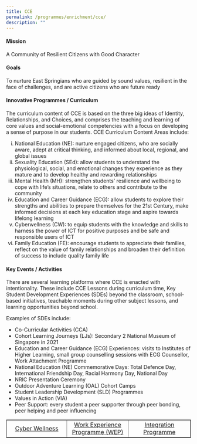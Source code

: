 ```yaml
---
title: CCE
permalink: /programmes/enrichment/cce/
description: ""
---
```

<h4><strong>Mission</strong></h4>
<p>A Community of Resilient Citizens with Good Character</p>
<h4><strong>Goals</strong></h4>
<p>To nurture East Springians who are guided by sound values, resilient in the face of challenges, and are active citizens who are future ready</p>
<h4><strong>Innovative Programmes / Curriculum</strong></h4>
<p>The curriculum content of CCE is based on the three big ideas of Identity, Relationships, and Choices, and comprises the teaching and learning of core values and social-emotional competencies with a focus on developing a sense of purpose in our students. CCE Curriculum Content Areas include:</p>
<ol type="i">
<li>National Education (NE): nurture engaged citizens, who are socially aware, adept at critical thinking, and informed about local, regional, and global issues</li>
<li>Sexuality Education (SEd): allow students to understand the physiological, social, and emotional changes they experience as they mature and to develop healthy and rewarding relationships</li>
<li>Mental Health (MH): strengthen students’ resilience and wellbeing to cope with life’s situations, relate to others and contribute to the community</li>
<li>Education and Career Guidance (ECG): allow students to explore their strengths and abilities to prepare themselves for the 21st Century, make informed decisions at each key education stage and aspire towards lifelong learning</li>
<li>Cyberwellness (CW): to equip students with the knowledge and skills to harness the power of ICT for positive purposes and be safe and responsible users of ICT</li>
<li>Family Education (FE): encourage students to appreciate their families, reflect on the value of family relationships and broaden their definition of success to include quality family life</li>
</ol>
<h4><strong>Key Events / Activities</strong></h4>
<p>There are several learning platforms where CCE is enacted with intentionality. These include CCE Lessons during curriculum time, Key Student Development Experiences (SDEs) beyond the classroom, school-based initiatives, teachable moments during other subject lessons, and learning opportunities beyond school.</p>
<p>Examples of SDEs include:</p>
<ul>
<li>Co-Curricular Activities (CCA)</li>
<li>Cohort Learning Journeys (LJs): Secondary 2 National Museum of Singapore in 2021</li>
<li>Education and Career Guidance (ECG) Experiences: visits to Institutes of Higher Learning, small group counselling sessions with ECG Counsellor, Work Attachment Programme</li>
<li>National Education (NE) Commemorative Days: Total Defence Day, International Friendship Day, Racial Harmony Day, National Day</li>
<li>NRIC Presentation Ceremony</li>
<li>Outdoor Adventure Learning (OAL) Cohort Camps</li>
<li>Student Leadership Development (SLD) Programmes</li>
<li>Values in Action (VIA)</li>
<li>Peer Support: every student a peer supporter through peer bonding, peer helping and peer influencing</li>
</ul>
<table style="border-collapse: collapse; width: 100%;" border="1">
<tbody>
<tr>
<td style="width: 20%; text-align: center;"><a href="/programmes/enrichment/cce/cyber-wellness">Cyber Wellness</a></td>
<td style="width: 20%; text-align: center;"><a href="/programmes/enrichment/cce/work-experience-programme-wep">Work Experience Programme (WEP)</a></td>
<td style="width: 20%; text-align: center;"><a href="/programmes/enrichment/cce/integration-programme">Integration Programme</a></td>
</tr>
</tbody>
</table>